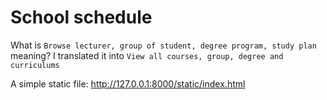 # School schedule
What is `Browse lecturer, group of student, degree program, study plan` meaning?
I translated it into `View all courses, group, degree and curriculums`

A simple static file:
http://127.0.0.1:8000/static/index.html